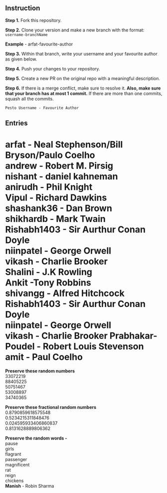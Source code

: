 ## Instruction

**Step 1.** Fork this repository.

**Step 2.** Clone your version and make a new branch with the format: `username-branchName`

**Example** - arfat-favourite-author

**Step 3.** Within that branch, write your username and your favourite author as given below.

**Step 4.** Push your changes to your repository.

**Step 5.** Create a new PR on the original repo with a meaningful description.

**Step 6.** If there is a merge conflict, make sure to resolve it. **Also, make sure that your branch has at most 1 commit.** If there are more than one commits, squash all the commits.

`Pesto Username - Favourite Author`

## Entries

**arfat** - Neal Stephenson/Bill Bryson/Paulo Coelho  
**andrew** - Robert M. Pirsig  
**nishant** - daniel kahneman  
**anirudh** - Phil Knight  
**Vipul** - Richard Dawkins  
**shashank36** - Dan Brown  
**shikhardb** - Mark Twain  
**Rishabh1403** - Sir Aurthur Conan Doyle  
**niinpatel** - George Orwell  
**vikash** - Charlie Brooker  
**Shalini** - J.K Rowling  
**Ankit** -Tony Robbins  
**shivangg** - Alfred Hitchcock  
**Rishabh1403** - Sir Aurthur Conan Doyle  
**niinpatel** - George Orwell  
**vikash** - Charlie Brooker
**Prabhakar-Poudel** - Robert Louis Stevenson
**amit** - Paul Coelho 
=======
**Preserve these random numbers**  
33072219  
88405225   
50751467     
53008897   
34740365  

**Preserve these fractional random numbers**  
0.8790859618575548  
0.5234215311848476   
0.024595933406860837     
0.8131628889806362   

**Preserve the random words -**  
pause  
girls  
flagrant  
passenger  
magnificent  
rat  
reign  
chickens  
**Manish** - Robin Sharma 
